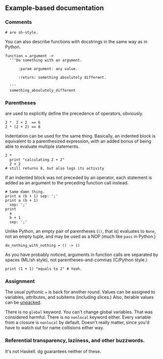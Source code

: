 ## Example-based documentation

### Comments

```dg
# are sh-style.
```

You can also describe functions with docstrings in the same way as in Python.

```dg
function = argument ->
  '''Do something with an argument.

      :param argument: any value.

      :return: something absolutely different.

  '''
  something_absolutely_different
```

### Parentheses

are used to explicitly define the precedence of operators, obviously.

```dg
2 *  2 + 2  == 6
2 * (2 + 2) == 8
```

Indentation can be used for the same thing. Basically, an indented block
is equivalent to a parenthesized expression, with an added bonus of being able
to evaluate multiple statements.

```dg
2 *
  print "calculating 2 + 2"
  2 + 2
# still returns 8, but also logs its activity
```

If an indented block was not preceded by an operator, each statement
is added as an argument to the preceding function call instead.

```dg
# Same damn thing.
print a (b + 1) sep: ';'
print a (b + 1)
  sep: ';'
print
  a
  b + 1
  sep: ';'
```

Unlike Python, an empty pair of parentheses (`()`, that is) evaluates to
`None`, not an empty tuple, and may be used as a NOP (much like `pass` in Python.)

```dg
do_nothing_with_nothing = () -> ()
```

As you have probably noticed, arguments in function calls are separated
by spaces (ML/sh style), not parentheses-and-commas (C/Python style.)

```dg
print (1 + 1) "equals to 2" # Yeah.
```

### Assignment

The usual pythonic `=` is back for another round. Values can be assigned
to variables, attributes, and subitems (including slices.) Also,
iterable values can be [unpacked](http://www.python.org/dev/peps/pep-3132/).

There is no `global` keyword. You can't change global variables.
That was considered harmful. There is no `nonlocal` keyword either.
Every variable from a closure is `nonlocal` by default. Doesn't really matter,
since you'd have to watch out for name collisions either way.

### Referential transparency, laziness, and other buzzwords.

It's not Haskell. dg guarantees neither of these.
